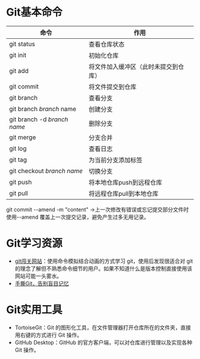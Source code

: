 # Git基本命令

| 命令                        | 作用                                 |
| --------------------------- | ------------------------------------ |
| git status                  | 查看仓库状态                         |
| git init                    | 初始化仓库                           |
| git add                     | 将文件加入缓冲区（此时未提交到仓库） |
| git commit                  | 将文件提交到仓库                     |
| git branch                  | 查看分支                             |
| git branch *branch* name    | 创建分支                             |
| git branch -d *branch name* | 删除分支                             |
| git merge                   | 分支合并                             |
| git log                     | 查看日志                             |
| git tag                     | 为当前分支添加标签                   |
| git checkout *branch name*  | 切换分支                             |
| git push                    | 将本地仓库push到远程仓库             |
| git pull                    | 将远程仓库pull到本地仓库             |

git commit --amend  -m "content"  ->上一次修改有错误或忘记提交部分文件时 使用--amend 覆盖上一次提交记录，避免产生过多无用记录。


# Git学习资源

- [git闯关网站](https://learngitbranching.js.org/?locale=zh_CN&NODEMO=)：使用命令模拟结合动画的方式学习 git，使用后发现很适合对 git 的理念了解但不熟悉命令细节的用户。如果不知道什么是版本控制直接使用该网站可能一头雾水。
- [手撕Git，告别盲目记忆](https://zhuanlan.zhihu.com/p/98679880)

# Git实用工具

- TortoiseGit：Git 的图形化工具，在文件管理器打开仓库所在的文件夹，直接用右键的方式进行 Git 操作。
- GitHub Desktop：GitHub 的官方客户端，可以对仓库进行管理以及实现各种 Git 操作。


